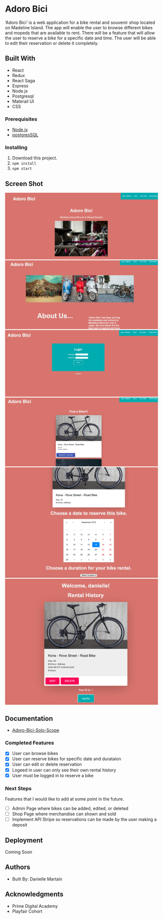 # Adoro Bici

‘Adoro Bici’ is a web application for a bike rental and souvenir shop located on Madeline Island. The app will enable the user to browse different bikes and mopeds that are available to rent. There will be a feature that will allow the user to reserve a bike for a specific date and time. The user will be able to edit their reservation or delete it completely. 


## Built With
-  React
-  Redux
-  React Saga
-  Express
-  Node.js
-  Postgresql
-  Materail UI
-  CSS

### Prerequisites

- [Node.js](https://nodejs.org/en/)
- [postgresSQL](https://www.postgresql.org)


### Installing

1. Download this project.
2. `npm install`
3. `npm start`

## Screen Shot

![Home-Page](adoro-home.png)
![About-Page](adoro-about.png)
![Login-Page](adoro-login.png)
![Browse-Page](adoro-browse.png)
![Select-Page](adoro-select.png)
![Confirm-Page](adoro-confirm.png)


## Documentation

 - [Adoro-Bici-Solo-Scope](https://docs.google.com/document/d/12wG6RymcepGTmPMi_A9lkBSTSUr8TevLwKgzrXm1FbQ/edit?usp=sharing)

### Completed Features

- [x] User can browse bikes
- [x] User can reserve bikes for specific date and durataion
- [x] User can edit or delete reservation
- [x] Logeed in user can only see their own rental history
- [x] User must be logged in to reserve a bike

### Next Steps

Features that I would like to add at some point in the future.

- [ ] Admin Page where bikes can be added, edited, or deleted
- [ ] Shop Page where merchandise can shown and sold
- [ ] Implement API Stripe so reservations can be made by the user making a deposit

## Deployment

Coming Soon

## Authors

* Built By: Danielle Martain




## Acknowledgments

* Prime Digital Academy
* Playfair Cohort

